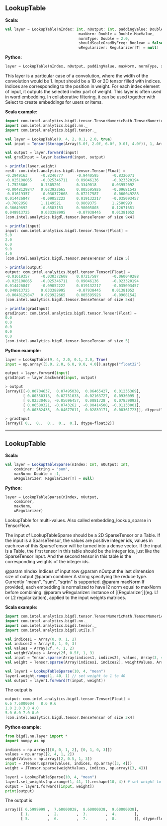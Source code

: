 ## LookupTable ##

**Scala:**
```scala
val layer = LookupTable(nIndex: Int, nOutput: Int, paddingValue: Double = 0,
                                 maxNorm: Double = Double.MaxValue,
                                 normType: Double = 2.0,
                                 shouldScaleGradByFreq: Boolean = false,
                                 wRegularizer: Regularizer[T] = null)
```

**Python:**
```python
layer = LookupTable(nIndex, nOutput, paddingValue, maxNorm, normType, shouldScaleGradByFreq)
```

This layer is a particular case of a convolution, where the width of the convolution would be 1.
Input should be a 1D or 2D tensor filled with indices. Indices are corresponding to the position
in weight. For each index element of input, it outputs the selected index part of weight.
This layer is often used in word embedding. In collaborative filtering, it can be used together with Select to create embeddings for users or items. 

**Scala example:**
```scala
import com.intel.analytics.bigdl.tensor.TensorNumericMath.TensorNumeric.NumericFloat
import com.intel.analytics.bigdl.nn._
import com.intel.analytics.bigdl.tensor._

val layer = LookupTable(9, 4, 2, 0.1, 2.0, true)
val input = Tensor(Storage(Array(5.0f, 2.0f, 6.0f, 9.0f, 4.0f)), 1, Array(5))

val output = layer.forward(input)
val gradInput = layer.backward(input, output)

> println(layer.weight)
res6: com.intel.analytics.bigdl.tensor.Tensor[Float] =
-0.2949163      -0.8240777      -0.9440595      -0.8326071
-0.025108865    -0.025346711    0.09046136      -0.023320194
-1.7525806      0.7305201       0.3349018       0.03952092
-0.0048129847   0.023922665     0.005595926     -0.09681542
-0.01619357     -0.030372608    0.07217587      -0.060049288
0.014426847     -0.09052222     0.019132217     -0.035093457
-0.7002858      1.1149521       0.9869375       1.2580993
0.36649692      -0.6583153      0.90005803      0.12671651
0.048913725     0.033388995     -0.07938445     0.01381052
[com.intel.analytics.bigdl.tensor.DenseTensor of size 9x4]

> println(input)
input: com.intel.analytics.bigdl.tensor.Tensor[Float] =
5.0
2.0
6.0
9.0
4.0
[com.intel.analytics.bigdl.tensor.DenseTensor of size 5]

> println(output)
output: com.intel.analytics.bigdl.tensor.Tensor[Float] =
-0.01619357     -0.030372608    0.07217587      -0.060049288
-0.025108865    -0.025346711    0.09046136      -0.023320194
0.014426847     -0.09052222     0.019132217     -0.035093457
0.048913725     0.033388995     -0.07938445     0.01381052
-0.0048129847   0.023922665     0.005595926     -0.09681542
[com.intel.analytics.bigdl.tensor.DenseTensor of size 5x4]

> println(gradInput)
gradInput: com.intel.analytics.bigdl.tensor.Tensor[Float] =
0.0
0.0
0.0
0.0
0.0
[com.intel.analytics.bigdl.tensor.DenseTensor of size 5]

```

**Python example:**
```python
layer = LookupTable(9, 4, 2.0, 0.1, 2.0, True)
input = np.array([5.0, 2.0, 6.0, 9.0, 4.0]).astype("float32")

output = layer.forward(input)
gradInput = layer.backward(input, output)

> output
[array([[-0.00704637,  0.07495038,  0.06465427,  0.01235369],
        [ 0.00350313,  0.02751033, -0.02163727,  0.0936095 ],
        [ 0.02330465, -0.05696457,  0.0081728 ,  0.07839092],
        [ 0.06580321, -0.0743262 , -0.00414508, -0.01133001],
        [-0.00382435, -0.04677011,  0.02839171, -0.08361723]], dtype=float32)]

> gradInput
[array([ 0.,  0.,  0.,  0.,  0.], dtype=float32)]

```

---
## LookupTable ##

**Scala:**
```scala
val layer = LookupTableSparse(nIndex: Int, nOutput: Int,
    combiner: String = "sum",
    maxNorm: Double = -1,
    wRegularizer: Regularizer[T] = null)
```

**Python:**
```python
layer = LookupTableSparse(nIndex, nOutput,
    combiner,
    maxNorm,
    wRegularizer)
```

LookupTable for multi-values. 
Also called embedding_lookup_sparse in TensorFlow. 

The input of LookupTableSparse should be a 2D SparseTensor or a Table. If the input is a SparseTensor, the values are positive integer ids, values in each row of this SparseTensor will be turned into a dense vector. If the input is a Table, the first tensor in this table should be the integer ids, just like the SparseTensor input. And the second tensor in this table is the corresponding weights of the integer ids.

@param nIndex Indices of input row
@param nOutput the last dimension size of output
@param combiner A string specifying the reduce type. Currently "mean", "sum", "sqrtn" is supported.
@param maxNorm If provided, each embedding is normalized to have l2 norm equal to maxNorm before combining.
@param wRegularizer: instance of [[Regularizer]](eg. L1 or L2 regularization), applied to the input weights matrices.

**Scala example:**
```scala
import com.intel.analytics.bigdl.tensor.TensorNumericMath.TensorNumeric.NumericFloat
import com.intel.analytics.bigdl.nn._
import com.intel.analytics.bigdl.tensor._
import com.intel.analytics.bigdl.utils.T

val indices1 = Array(0, 0, 1, 2)
val indices2 = Array(0, 1, 0, 3)
val values = Array(2f, 4, 1, 2)
val weightValues = Array(2f, 0.5f, 1, 3)
val input = Tensor.sparse(Array(indices1, indices2), values, Array(3, 4))
val weight = Tensor.sparse(Array(indices1, indices2), weightValues, Array(3, 4))

val layer1 = LookupTableSparse(10, 4, "mean")
layer1.weight.range(1, 40, 1) // set weight to 1 to 40
val output = layer1.forward(T(input, weight))
```
The output is
```scala
output: com.intel.analytics.bigdl.tensor.Tensor[Float] =
6.6	7.6000004	8.6	9.6
1.0	2.0	3.0	4.0
5.0	6.0	7.0	8.0
[com.intel.analytics.bigdl.tensor.DenseTensor of size 3x4]
```

**Python example:**
```python
from bigdl.nn.layer import *
import numpy as np

indices = np.array([[0, 0, 1, 2], [0, 1, 0, 3]])
values = np.array([2, 4, 1, 2])
weightValues = np.array([2, 0.5, 1, 3])
input = JTensor.sparse(values, indices, np.array([3, 4]))
weight = JTensor.sparse(weightValues, indices, np.array([3, 4]))

layer1 = LookupTableSparse(10, 4, "mean")
layer1.set_weights(np.arange(1, 41, 1).reshape(10, 4)) # set weight to 1 to 40
output = layer1.forward([input, weight])
print(output)
```
The output is
```python
array([[ 6.5999999 ,  7.60000038,  8.60000038,  9.60000038],
       [ 1.        ,  2.        ,  3.        ,  4.        ],
       [ 5.        ,  6.        ,  7.        ,  8.        ]], dtype=float32)
```

